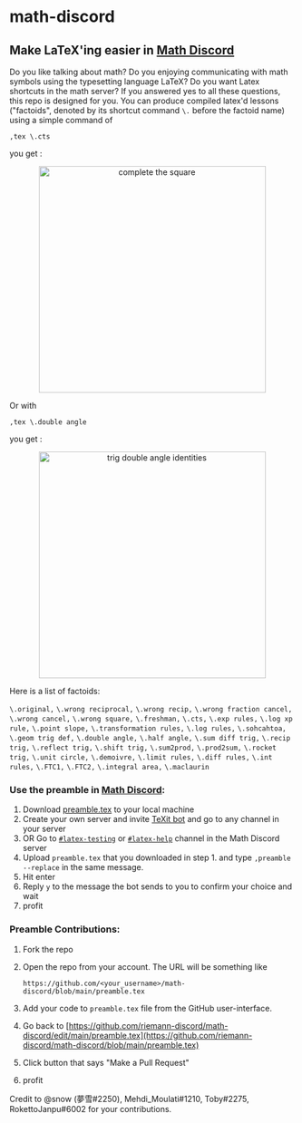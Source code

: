 # math-discord

## Make LaTeX'ing easier in [Math Discord](https://discord.gg/math)
Do you like talking about math? Do you enjoying communicating with math symbols using the typesetting language LaTeX? Do you want Latex shortcuts in the math server? If you answered yes to all these questions, this repo is designed for you. You can produce compiled latex'd lessons ("factoids", denoted by its shortcut command `\.` before the factoid name) using a simple command of 

`,tex \.cts`

you get : 
<div align="center">
<img src="https://raw.githubusercontent.com/riemann-discord/math-discord/main/img/cts.png" alt="complete the square" height="400px"/>
</div>

<!-- ![complete the square](https://raw.githubusercontent.com/riemann-discord/math-discord/main/img/cts.png) -->

Or with 

`,tex \.double angle`

you get : 
<div align="center">
<img src="https://raw.githubusercontent.com/riemann-discord/math-discord/main/img/double-angle.png" alt="trig double angle identities" height="400px"/>
</div>

<!-- ![trig double angle identities](https://raw.githubusercontent.com/riemann-discord/math-discord/main/img/double-angle.png) -->

Here is a list of factoids:

`\.original,`
`\.wrong reciprocal,`
`\.wrong recip,`
`\.wrong fraction cancel,`
`\.wrong cancel,`
`\.wrong square,`
`\.freshman,`
`\.cts,`
`\.exp rules,`
`\.log xp rule,`
`\.point slope,`
`\.transformation rules,`
`\.log rules,`
`\.sohcahtoa,`
`\.geom trig def,`
`\.double angle,`
`\.half angle,`
`\.sum diff trig,`
`\.recip trig,`
`\.reflect trig,`
`\.shift trig,`
`\.sum2prod,`
`\.prod2sum,`
`\.rocket trig,`
`\.unit circle,`
`\.demoivre,`
`\.limit rules,`
`\.diff rules,`
`\.int rules,`
`\.FTC1,`
`\.FTC2,`
`\.integral area,`
`\.maclaurin`

### Use the preamble in [Math Discord](https://discord.gg/math):
1. Download [preamble.tex](https://github.com/riemann-discord/math-discord/blob/main/preamble.tex) to your local machine
2. Create your own server and invite [TeXit bot](https://top.gg/bot/510789298321096704) and go to any channel in your server
3. OR Go to [`#latex-testing`](https://discord.com/channels/268882317391429632/844681108473118750) or [`#latex-help`](https://discord.com/channels/268882317391429632/840667252793802752) channel in the Math Discord server
4. Upload `preamble.tex` that you downloaded in step 1. and type `,preamble --replace` in the same message.
5. Hit enter
6. Reply `y` to the message the bot sends to you to confirm your choice and wait
7. profit

### Preamble Contributions:
1. Fork the repo
2. Open the repo from your account. The URL will be something like

    `https://github.com/<your_username>/math-discord/blob/main/preamble.tex`

3. Add your code to `preamble.tex` file from the GitHub user-interface.
4. Go back to 
    [https://github.com/riemann-discord/math-discord/edit/main/preamble.tex](https://github.com/riemann-discord/math-discord/blob/main/preamble.tex)
5. Click button that says "Make a Pull Request"
6. profit

Credit to
@snow (夢雪#2250), Mehdi_Moulati#1210, Toby#2275, RokettoJanpu#6002
for your contributions.
